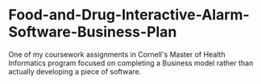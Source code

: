 # Food-and-Drug-Interactive-Alarm-Software-Business-Plan
One of my coursework assignments in Cornell's Master of Health Informatics program focused on completing a Business model rather than actually developing a piece of software.
